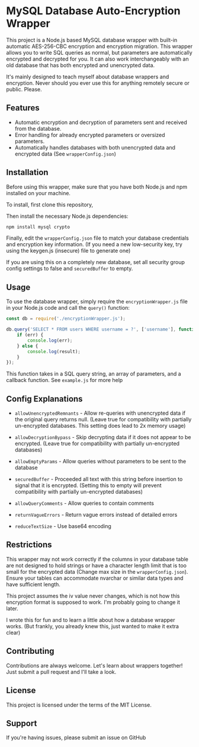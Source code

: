 # MySQL Database Auto-Encryption Wrapper

This project is a Node.js based MySQL database wrapper with built-in automatic AES-256-CBC encryption and encryption migration.
This wrapper allows you to write SQL queries as normal, but parameters are automatically encrypted and decrypted for you.
It can also work interchangeably with an old database that has both encrypted and unencrypted data.

It's mainly designed to teach myself about database wrappers and encryption. Never should you ever use this for anything remotely secure or public. Please.

## Features

- Automatic encryption and decryption of parameters sent and received from the database.
- Error handling for already encrypted parameters or oversized parameters.
- Automatically handles databases with both unencrypted data and encrypted data (See `wrapperConfig.json`)

## Installation

Before using this wrapper, make sure that you have both Node.js and npm installed on your machine.

To install, first clone this repository,

Then install the necessary Node.js dependencies:

```javascript
npm install mysql crypto
```

Finally, edit the `wrapperConfig.json` file to match your database credentials and encryption key information.
(If you need a new low-security key, try using the keygen.js (insecure) file to generate one)

If you are using this on a completely new database, set all security group config settings to false and `securedBuffer` to empty.

## Usage

To use the database wrapper, simply require the `encryptionWrapper.js` file in your Node.js code and call the `query()` function:

```javascript
const db = require('./encryptionWrapper.js');

db.query('SELECT * FROM users WHERE username = ?', ['username'], function(err, result) {
    if (err) {
        console.log(err);
    } else {
        console.log(result);
    }
});
```

This function takes in a SQL query string, an array of parameters, and a callback function.
See `example.js` for more help 

## Config Explanations

- `allowUnencryptedRemnants` - Allow re-queries with unencrypted data if the original query returns null. (Leave true for compatibility with partially un-encrypted databases. This setting does lead to 2x memory usage)

- `allowDecryptionBypass` - Skip decrypting data if it does not appear to be encrypted. (Leave true for compatibility with partially un-encrypted databases)

- `allowEmptyParams` - Allow queries without parameters to be sent to the database

- `securedBuffer` - Proceeded all text with this string before insertion to signal that it is encrypted. (Setting this to empty will prevent compatibility with partially un-encrypted databases)

- `allowQueryComments` - Allow queries to contain comments

- `returnVagueErrors` - Return vague errors instead of detailed errors

- `reduceTextSize` - Use base64 encoding


## Restrictions

This wrapper may not work correctly if the columns in your database table are not designed to hold strings or have a character length limit that is too small for the encrypted data (Change max size in the `wrapperConfig.json`). Ensure your tables can accommodate nvarchar or similar data types and have sufficient length.

This project assumes the iv value never changes, which is not how this encryption format is supposed to work. I'm probably going to change it later.

I wrote this for fun and to learn a little about how a database wrapper works.
(But frankly, you already knew this, just wanted to make it extra clear)

## Contributing

Contributions are always welcome. Let's learn about wrappers together!
Just submit a pull request and I'll take a look.

## License

This project is licensed under the terms of the MIT License.

## Support

If you're having issues, please submit an issue on GitHub

